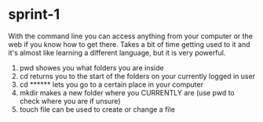 # sprint-1

With the command line you can access anything from your computer or the web if you know how to get there. Takes a bit of time getting used to it and it's almost like learning a different language, but it is very powerful.

1. pwd showes you what folders you are inside
2. cd returns you to the start of the folders on your currently logged in user
3. cd ****** lets you go to a certain place in your computer
4. mkdir makes a new folder where you CURRENTLY are (use pwd to check where you are if unsure)
5. touch file can be used to create or change a file